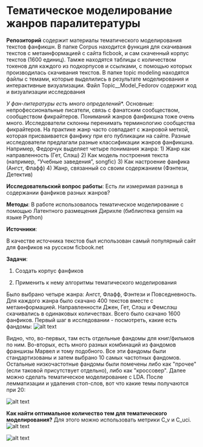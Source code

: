 # Тематическое моделирование жанров паралитературы
**Репозиторий** содержит материалы тематического моделирования текстов фанфикшн. В папке Corpus находится функция для скачивания текстов с метаинформацией с сайта ficbook, и сам скаченный корпус текстов (1600 единиц). Тамже находятся таблицы с количеством токенов для каждого из подкорпусов и ссылками, с помощью которых производилась скачивания текстов. В папке topic modeling находятся файлы с темами, которые выделились в результате моделирования и интерактивные визуализации. Файл Topic__Model_Fedorov содержит код и визуализации исследования

**У фан-литературы* есть много определений**. Основные: непрофессиональные писатели, связь с фанатским сообществом, сообществом фикрайтеров. Пониманий жанров фанфикшна тоже очень много. Исследователи склонны перенимать терминологию сообщества фикрайтеров. На практике жанр часто совпадает с жанровой меткой, которая присваивается фанфику при его публикации на сайте. Разные исследователи предлагали разные классификации жанров фанфикшна. Например, Федорчук выделяет четыре понимания жанра: 1) Жанр как направленность (Гет, Слэш) 2) Как модель построения текста (например, “Учебные заведения”, songfic) 3) Как настроение фанфика (Ангст, Флафф) 4) Жанр, связанный со своим содержанием (Фэнтези, Детектив)

**Исследовательский вопрос работы**: 
Есть ли измеримая разница в содержании фанфиков разных жанров?

**Методы**:
В работе использовалось тематическое моделирование с помощью Латентного размещения Дирихле (библиотека gensim на языке Python)

**Источники**:

В качестве источника текстов был использован самый популярный сайт для фанфиков на русском ficbook.net

**Задачи**:

1) Создать корпус фанфиков

2) Применить к нему алгоритмы тематического моделирования

Было выбрано четыре жанра: Ангст, Флафф, Фэнтези и Повседневность. 
Для каждого жанра было скачано 400 текстов вместе с метаинформацией. Направленности Джен, Гет, Слэш и Фемслэш скачивались в одинаковых количествах. Всего было скачано 1600 фанфиков.
Первый шаг в исследовании - посмотреть, какие есть фандомы:
![alt text](https://cdn1.savepice.ru/uploads/2021/7/1/898c474e19037689b0c507b77de60eb0-full.png)

Видно, что, во-первых, там есть отдельные фандомы для книг/фильмов по ним. Во-вторых, есть много разных комбинаций из фандомов франшизы Марвел и тому подобного. Все эти фандомы были стандартизованы и затем выбрано 10 самых частотных фандомов. Остальные низкочастотные фандомы были помечены либо как "прочее" (если таковой присутствует отдельно), либо как "кроссовер". 
Далее можно сделать тематическое моделирование с LDA. После лемматизации и удаления стоп-слов, вот что какие темы получаются при 20:

![alt text](https://cdn1.savepice.ru/uploads/2021/7/1/04bc40d8e664e2461936183b15193bb0-full.png)

**Как найти оптимальное количество тем для тематического моделирования?**
Для этого можно использовать метрики C_v и C_uci.
![alt text](https://cdn1.savepice.ru/uploads/2021/7/1/cfb5d9bbe0d58e83cbae3eaec814064f-full.png)

![alt text](https://cdn1.savepice.ru/uploads/2021/7/1/078a9c9c167048082204e1520f85ff86-full.png)


